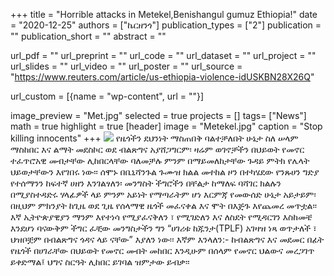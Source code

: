 +++
title = "Horrible attacks in Metekel,Benishangul gumuz Ethiopia!"
date = "2020-12-25"
authors = ["ኬርዘንጎ"]
publication_types = ["2"]
publication = ""
publication_short = ""
abstract = ""

url_pdf = ""
url_preprint = ""
url_code = ""
url_dataset = ""
url_project = ""
url_slides = ""
url_video = ""
url_poster = ""
url_source = "https://www.reuters.com/article/us-ethiopia-violence-idUSKBN28X26Q"

url_custom = [{name = "wp-content", url = ""}]

image_preview = "Met.jpg"
selected = true
projects = []
tags= ["News"]
math = true
highlight = true
[header]
image = "Metekel.jpg"
caption = "Stop killing innocents"
+++
 <img src="/img/Met.jpg"/>
የዜጎችን ደህንነት ማስጠበቅ ባልተቻለበት ሁኔታ ስለ ሠላም ማስከበር እና ልማት መደስኮር ወደ ብልጽግና አያሸጋግርም፡ ዛሬም ወገኖቻችን በህይወት የመኖር ተፈጥሮአዊ መብታቸው ሊከበርላቸው ባለመቻሉ ምንም በማይመለከታቸው ጉዳይ ምትክ የሌላት ህይወታቸውን እየገበሩ ነው፡፡ ሰሞኑ በቤኒሻንጉል ጉሙዝ ክልል መተከል ዞን በተካሄደው የንጹሀን ግድያ የተሰማንን ከፍተኛ ሀዘን እንገልፃለን፡ መንግስት ችግሮችን በቸልታ ከማለፍ ባሻገር ክልሉን በሚያስተዳድሩ ሃላፊዎች ላይ ምንም አይነት የማጣራትም ሆነ እርምጃ የመውሰድ ሁኔታ አይታይም፡ በዚህም ምክንያት ከጊዜ ወደ ጊዜ የሰላማዊ ዜጎች መፈናቀል እና ሞት በእጅጉ እየጨመረ መጥቷል፡፡ እኛ ኢትዮጵያዊያን ማንም እየተነሳ የሚያፈናቅለን ፣ የሚገድለን  እና ለስደት የሚዳርገን እስከመቼ እንደሆነ ባናውቅም ችግር ፈቺው መንግስታችን ግን “ሀገሪቱ ከጁንታ(TPLF) አገዛዝ ነጻ ወጥታለች ፣ ህዝቦቿም በብልጽግና ጎዳና ላይ ናቸው” እያለን ነው፡፡ 
እኛም እንላለን:- ከብልጽግና እና መደመር በፊት የዜጎች በሀገራቸው በህይወት የመኖር መብት መከበር እንዲሁም በሰላም የመኖር ህልውና መረጋገጥ ይቀድማል፤ ህግና ስርዓት ሊከበር ይገባል ዝምታው ይብቃ፡፡